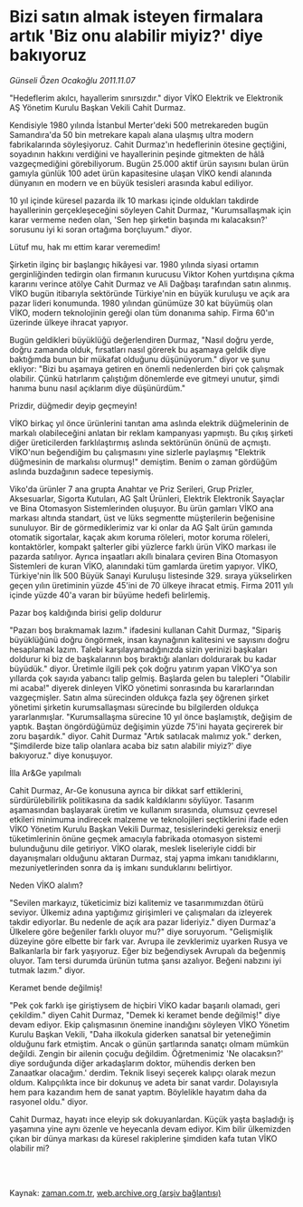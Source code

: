 # Bizi satın almak isteyen firmalara artık 'Biz onu alabilir miyiz?' diye bakıyoruz

*Günseli Özen Ocakoğlu 2011.11.07*

<td class="columnist-detail">
<p>"Hedeflerim akılcı, hayallerim sınırsızdır." diyor VİKO Elektrik ve Elektronik AŞ Yönetim Kurulu Başkan Vekili Cahit Durmaz.</p>
<p>
<div id="haberMetinDiv">
<p>Kendisiyle 1980 yılında İstanbul Merter'deki 500 metrekareden bugün Samandıra'da 50 bin metrekare kapalı alana ulaşmış ultra modern fabrikalarında söyleşiyoruz. Cahit Durmaz'ın hedeflerinin ötesine geçtiğini, soyadının hakkını verdiğini ve hayallerinin peşinde gitmekten de hâlâ vazgeçmediğini görebiliyorum. Bugün 25.000 aktif ürün sayısını bulan ürün gamıyla günlük 100 adet ürün kapasitesine ulaşan VİKO kendi alanında dünyanın en modern ve en büyük tesisleri arasında kabul ediliyor.
<p>10 yıl içinde küresel pazarda ilk 10 markası içinde oldukları takdirde hayallerinin gerçekleşeceğini söyleyen Cahit Durmaz, "Kurumsallaşmak için karar vermeme neden olan, 'Sen hep şirketin başında mı kalacaksın?' sorusunu iyi ki soran ortağıma borçluyum." diyor.
<p>Lütuf mu, hak mı ettim karar veremedim!
<p>Şirketin ilginç bir başlangıç hikâyesi var. 1980 yılında siyasi ortamın gerginliğinden tedirgin olan firmanın kurucusu Viktor Kohen yurtdışına çıkma kararını verince atölye Cahit Durmaz ve Ali Dağbaşı tarafından satın alınmış. VİKO bugün itibarıyla sektöründe Türkiye'nin en büyük kuruluşu ve açık ara pazar lideri konumunda. 1980 yılından günümüze 30 kat büyümüş olan VİKO, modern teknolojinin gereği olan tüm donanıma sahip. Firma 60'ın üzerinde ülkeye ihracat yapıyor.
<p>Bugün geldikleri büyüklüğü değerlendiren Durmaz, "Nasıl doğru yerde, doğru zamanda olduk, fırsatları nasıl görerek bu aşamaya geldik diye baktığımda bunun bir mükafat olduğunu düşünüyorum." diyor ve şunu ekliyor: "Bizi bu aşamaya getiren en önemli nedenlerden biri çok çalışmak olabilir. Çünkü hatırlarım çalıştığım dönemlerde eve gitmeyi unutur, şimdi hanıma bunu nasıl açıklarım diye düşünürdüm."
<p>Prizdir, düğmedir deyip geçmeyin!
<p>VİKO birkaç yıl önce ürünlerini tanıtan ama aslında elektrik düğmelerinin de markalı olabileceğini anlatan bir reklam kampanyası yapmıştı. Bu çıkış şirketi diğer üreticilerden farklılaştırmış aslında sektörünün önünü de açmıştı. VİKO'nun beğendiğim bu çalışmasını yine sizlerle paylaşmış "Elektrik düğmesinin de markalısı olurmuş!" demiştim. Benim o zaman gördüğüm aslında buzdağının sadece tepesiymiş.
<p>Viko'da ürünler 7 ana grupta Anahtar ve Priz Serileri, Grup Prizler, Aksesuarlar, Sigorta Kutuları, AG Şalt Ürünleri, Elektrik Elektronik Sayaçlar ve Bina Otomasyon Sistemlerinden oluşuyor. Bu ürün gamları VİKO ana markası altında standart, üst ve lüks segmentte müşterilerin beğenisine sunuluyor. Bir de görmediklerimiz var ki onlar da AG Şalt ürün gamında otomatik sigortalar, kaçak akım koruma röleleri, motor koruma röleleri, kontaktörler, kompakt şalterler gibi yüzlerce farklı ürün VİKO markası ile pazarda satılıyor. Ayrıca inşaatları akıllı binalara çeviren Bina Otomasyon Sistemleri de kuran VİKO, alanındaki tüm gamlarda üretim yapıyor. VİKO, Türkiye'nin İlk 500 Büyük Sanayi Kuruluşu listesinde 329. sıraya yükselirken geçen yılın üretiminin yüzde 45'ini de 70 ülkeye ihracat etmiş. Firma 2011 yılı içinde yüzde 40'a varan bir büyüme hedefi belirlemiş. 
<p>Pazar boş kaldığında birisi gelip doldurur
<p>"Pazarı boş bırakmamak lazım." ifadesini kullanan Cahit Durmaz, "Sipariş büyüklüğünü doğru öngörmek, insan kaynağının kalitesini ve sayısını doğru hesaplamak lazım. Talebi karşılayamadığınızda sizin yerinizi başkaları doldurur ki biz de başkalarının boş bıraktığı alanları doldurarak bu kadar büyüdük." diyor. Üretimle ilgili pek çok doğru yatırım yapan VİKO'ya son yıllarda çok sayıda yabancı talip gelmiş. Başlarda gelen bu talepleri "Olabilir mi acaba!" diyerek dinleyen VİKO yönetimi sonrasında bu kararlarından vazgeçmişler. Satın alma sürecinden oldukça fazla şey öğrenen şirket yönetimi şirketin kurumsallaşması sürecinde bu bilgilerden oldukça yararlanmışlar. "Kurumsallaşma sürecine 10 yıl önce başlamıştık, değişim de yaptık. Baştan öngördüğümüz değişimin yüzde 75'ini hayata geçirerek bir zoru başardık." diyor. Cahit Durmaz "Artık satılacak malımız yok." derken, "Şimdilerde bize talip olanlara acaba biz satın alabilir miyiz?' diye bakıyoruz." diye konuşuyor.
<p>İlla Ar&amp;Ge yapılmalı
<p>Cahit Durmaz, Ar-Ge konusuna ayrıca bir dikkat sarf ettiklerini, sürdürülebilirlik politikasına da sadık kaldıklarını söylüyor. Tasarım aşamasından başlayarak üretim ve kullanım sırasında, olumsuz çevresel etkileri minimuma indirecek malzeme ve teknolojileri seçtiklerini ifade eden VİKO Yönetim Kurulu Başkan Vekili Durmaz, tesislerindeki gereksiz enerji tüketimlerinin önüne geçmek amacıyla fabrikada otomasyon sistemi bulunduğunu dile getiriyor. VİKO olarak, meslek liseleriyle ciddi bir dayanışmaları olduğunu aktaran Durmaz, staj yapma imkanı tanıdıklarını, mezuniyetlerinden sonra da iş imkanı sunduklarını belirtiyor.
<p>Neden VİKO alalım?
<p>"Sevilen markayız, tüketicimiz bizi kalitemiz ve tasarımımızdan ötürü seviyor. Ülkemiz adına yaptığımız girişimleri ve çalışmaları da izleyerek takdir ediyorlar. Bu nedenle de açık ara pazar lideriyiz." diyen Durmaz'a Ülkelere göre beğeniler farklı oluyor mu?" diye soruyorum. "Gelişmişlik düzeyine göre elbette bir fark var. Avrupa ile zevklerimiz uyarken Rusya ve Balkanlarla bir fark yaşıyoruz. Eğer biz beğendiysek Avrupalı da beğenmiş oluyor. Tam tersi durumda ürünün tutma şansı azalıyor. Beğeni nabzını iyi tutmak lazım." diyor.
<p>Keramet bende değilmiş!
<p>"Pek çok farklı işe giriştiysem de hiçbiri VİKO kadar başarılı olamadı, geri çekildim." diyen Cahit Durmaz, "Demek ki keramet bende değilmiş!" diye devam ediyor. Ekip çalışmasının önemine inandığını söyleyen VİKO Yönetim Kurulu Başkan Vekili, "Daha ilkokula giderken sanatsal bir yeteneğimin olduğunu fark etmiştim. Ancak o günün şartlarında sanatçı olmam mümkün değildi. Zengin bir ailenin çocuğu değildim. Öğretmenimiz 'Ne olacaksın?' diye sorduğunda diğer arkadaşlarım doktor, mühendis derken ben Zanaatkar olacağım.' derdim. Teknik liseyi seçerek kalıpçı olarak mezun oldum. Kalıpçılıkta ince bir dokunuş ve adeta bir sanat vardır. Dolayısıyla hem para kazandım hem de sanat yaptım. Böylelikle hayatım daha da rasyonel oldu." diyor.
<p>Cahit Durmaz, hayatı ince eleyip sık dokuyanlardan. Küçük yaşta başladığı iş yaşamına yine aynı özenle ve heyecanla devam ediyor. Kim bilir ülkemizden çıkan bir dünya markası da küresel rakiplerine şimdiden kafa tutan VİKO olabilir mi? </p></p></p></p></p></p></p></p></p></p></p></p></p></p></p></p></p></div>
</p>


<p><br>
		 </br></p></td>

Kaynak: [zaman.com.tr](http://zaman.com.tr/yazar.do?yazino=1199415), [web.archive.org (arşiv bağlantısı)](http://web.archive.org/web/20111214080450/http://www.zaman.com.tr:80/yazar.do?yazino=1199415)
